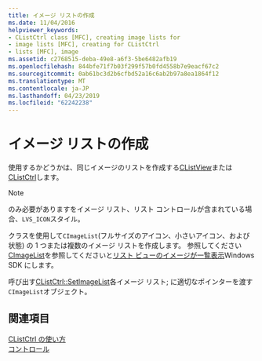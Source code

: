 ```yaml
---
title: イメージ リストの作成
ms.date: 11/04/2016
helpviewer_keywords:
- CListCtrl class [MFC], creating image lists for
- image lists [MFC], creating for CListCtrl
- lists [MFC], image
ms.assetid: c2768515-deba-49e8-a6f3-5be6482afb19
ms.openlocfilehash: 844bfe71f7b03f299f57b0fd4558b7e9eacf67c2
ms.sourcegitcommit: 0ab61bc3d2b6cfbd52a16c6ab2b97a8ea1864f12
ms.translationtype: MT
ms.contentlocale: ja-JP
ms.lasthandoff: 04/23/2019
ms.locfileid: "62242238"
---
```

# <a name="creating-the-image-lists"></a>イメージ リストの作成

使用するかどうかは、同じイメージのリストを作成する[CListView](../mfc/reference/clistview-class.md)または[CListCtrl](../mfc/reference/clistctrl-class.md)します。

> [!NOTE]
>  のみ必要がありますをイメージ リスト、リスト コントロールが含まれている場合、`LVS_ICON`スタイル。

クラスを使用して`CImageList`(フルサイズのアイコン、小さいアイコン、および状態) の 1 つまたは複数のイメージ リストを作成します。 参照してください[CImageList](../mfc/reference/cimagelist-class.md)を参照してくださいと[リスト ビューのイメージが一覧表示](/windows/desktop/Controls/using-list-view-controls)Windows SDK にします。

呼び出す[CListCtrl::SetImageList](../mfc/reference/clistctrl-class.md#setimagelist)各イメージ リスト; に適切なポインターを渡す`CImageList`オブジェクト。

## <a name="see-also"></a>関連項目

[CListCtrl の使い方](../mfc/using-clistctrl.md)<br/>
[コントロール](../mfc/controls-mfc.md)
